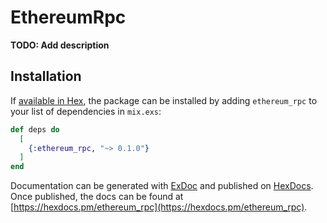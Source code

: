 # EthereumRpc

**TODO: Add description**

## Installation

If [available in Hex](https://hex.pm/docs/publish), the package can be installed
by adding `ethereum_rpc` to your list of dependencies in `mix.exs`:

```elixir
def deps do
  [
    {:ethereum_rpc, "~> 0.1.0"}
  ]
end
```

Documentation can be generated with [ExDoc](https://github.com/elixir-lang/ex_doc)
and published on [HexDocs](https://hexdocs.pm). Once published, the docs can
be found at [https://hexdocs.pm/ethereum_rpc](https://hexdocs.pm/ethereum_rpc).

